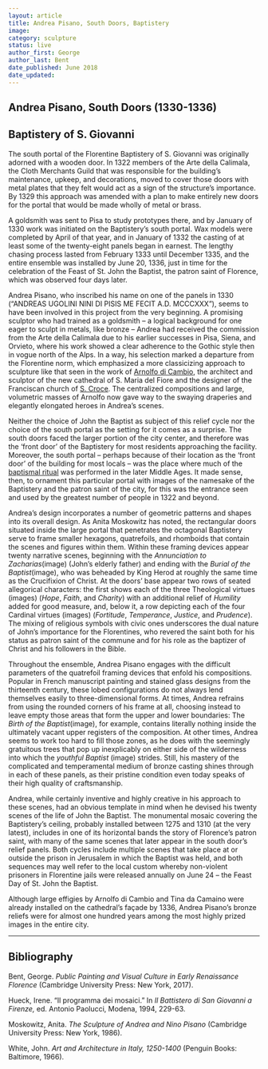 ```yaml
---
layout: article
title: Andrea Pisano, South Doors, Baptistery
image:
category: sculpture
status: live
author_first: George 
author_last: Bent
date_published: June 2018
date_updated:
---
```


## Andrea Pisano, South Doors (1330-1336)
## Baptistery of S. Giovanni

The south portal of the Florentine Baptistery of S. Giovanni was originally adorned with a wooden door. In 1322 members of the Arte della Calimala, the Cloth Merchants Guild that was responsible for the building’s maintenance, upkeep, and decorations, moved to cover those doors with metal plates that they felt would act as a sign of the structure’s importance. By 1329 this approach was amended with a plan to make entirely new doors for the portal that would be made wholly of metal or brass.

<!-- more -->

A goldsmith was sent to Pisa to study prototypes there, and by January of 1330 work was initiated on the Baptistery’s south portal. Wax models were completed by April of that year, and in January of 1332 the casting of at least some of the twenty-eight panels began in earnest. The lengthy chasing process lasted from February 1333 until December 1335, and the entire ensemble was installed by June 20, 1336, just in time for the celebration of the Feast of St. John the Baptist, the patron saint of Florence, which was observed four days later.


Andrea Pisano, who inscribed his name on one of the panels in 1330 (“ANDREAS UGOLINI NINI DI PISIS ME FECIT A.D. MCCCXXX”), seems to have been involved in this project from the very beginning. A promising sculptor who had trained as a goldsmith – a logical background for one eager to sculpt in metals, like bronze – Andrea had received the commission from the Arte della Calimala due to his earlier successes in Pisa, Siena, and Orvieto, where his work showed a clear adherence to the Gothic style then in vogue north of the Alps. In a way, his selection marked a departure from the Florentine norm, which emphasized a more classicizing approach to sculpture like that seen in the work of [Arnolfo di Cambio](https://florenceasitwas.wlu.edu/people/arnolfo-di-cambio.html), the architect and sculptor of the new cathedral of S. Maria del Fiore and the designer of the Franciscan church of [S. Croce](https://florenceasitwas.wlu.edu/architecture/santa-croce.html). The centralized compositions and large, volumetric masses of Arnolfo now gave way to the swaying draperies and elegantly elongated heroes in Andrea’s scenes.


Neither the choice of John the Baptist as subject of this relief cycle nor the choice of the south portal as the setting for it comes as a surprise. The south doors faced the larger portion of the city center, and therefore was the ‘front door’ of the Baptistery for most residents approaching the facility. Moreover, the south portal – perhaps because of their location as the ‘front door’ of the building for most locals – was the place where much of the [baptismal ritual](https://florenceasitwas.wlu.edu/culture/baptism.html) was performed in the later Middle Ages. It made sense, then, to ornament this particular portal with images of the namesake of the Baptistery and the patron saint of the city, for this was the entrance seen and used by the greatest number of people in 1322 and beyond.


Andrea’s design incorporates a number of geometric patterns and shapes into its overall design. As Anita Moskowitz has noted, the rectangular doors situated inside the large portal that penetrates the octagonal Baptistery serve to frame smaller hexagons, quatrefoils, and rhomboids that contain the scenes and figures within them. Within these framing devices appear twenty narrative scenes, beginning with the *Annunciation to Zacharias*(image) (John’s elderly father) and ending with the *Burial of the Baptist*(image), who was beheaded by King Herod at roughly the same time as the Crucifixion of Christ. At the doors’ base appear two rows of seated allegorical characters: the first shows each of the three Theological virtues (images) (*Hope*, *Faith*, and *Charity*) with an additional relief of *Humility* added for good measure, and, below it, a row depicting each of the four Cardinal virtues (images) (*Fortitude*, *Temperance*, *Justice*, and *Prudence*). The mixing of religious symbols with civic ones underscores the dual nature of John’s importance for the Florentines, who revered the saint both for his status as patron saint of the commune and for his role as the baptizer of Christ and his followers in the Bible.


Throughout the ensemble, Andrea Pisano engages with the difficult parameters of the quatrefoil framing devices that enfold his compositions. Popular in French manuscript painting and stained glass designs from the thirteenth century, these lobed configurations do not always lend themselves easily to three-dimensional forms. At times, Andrea refrains from using the rounded corners of his frame at all, choosing instead to leave empty those areas that form the upper and lower boundaries: The *Birth of the Baptist*(image), for example, contains literally nothing inside the ultimately vacant upper registers of the composition. At other times, Andrea seems to work too hard to fill those zones, as he does with the seemingly gratuitous trees that pop up inexplicably on either side of the wilderness into which the *youthful Baptist* (image) strides. Still, his mastery of the complicated and temperamental medium of bronze casting shines through in each of these panels, as their pristine condition even today speaks of their high quality of craftsmanship.

Andrea, while certainly inventive and highly creative in his approach to these scenes, had an obvious template in mind when he devised his twenty scenes of the life of John the Baptist. The monumental mosaic covering the Baptistery’s ceiling, probably installed between 1275 and 1310 (at the very latest), includes in one of its horizontal bands the story of Florence’s patron saint, with many of the same scenes that later appear in the south door’s relief panels. Both cycles include multiple scenes that take place at or outside the prison in Jerusalem in which the Baptist was held, and both sequences may well refer to the local custom whereby non-violent prisoners in Florentine jails were released annually on June 24 – the Feast Day of St. John the Baptist.

Although large effigies by Arnolfo di Cambio and Tina da Camaino were already installed on the cathedral’s façade by 1336, Andrea Pisano’s bronze reliefs were for almost one hundred years among the most highly prized images in the entire city.

-----

## Bibliography

Bent, George. *Public Painting and Visual Culture in Early Renaissance Florence* (Cambridge University Press: New York, 2017).

Hueck, Irene. “Il programma dei mosaici.” In *Il Battistero di San Giovanni a Firenze,* ed. Antonio Paolucci, Modena, 1994, 229-63.

Moskowitz, Anita. *The Sculpture of Andrea and Nino Pisano* (Cambridge University Press: New York, 1986).

White, John. *Art and Architecture in Italy, 1250-1400* (Penguin Books: Baltimore, 1966).

